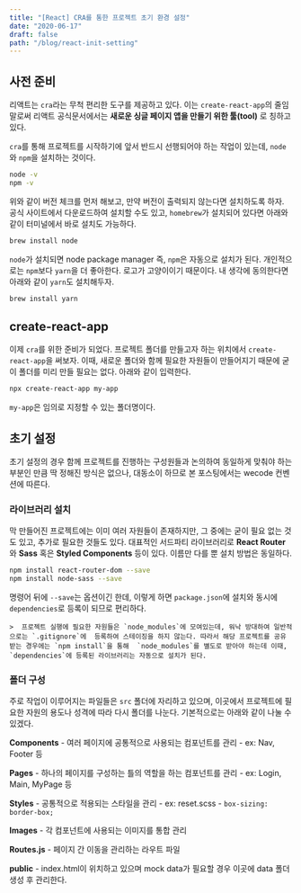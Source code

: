 ```yaml
---
title: "[React] CRA를 통한 프로젝트 초기 환경 설정"
date: "2020-06-17"
draft: false
path: "/blog/react-init-setting"
---
```


## 사전 준비
리액트는 `cra`라는 무척 편리한 도구를 제공하고 있다. 이는 `create-react-app`의 줄임말로써 리액트 공식문서에서는 **새로운 싱글 페이지 앱을 만들기 위한 툴(tool)** 로 칭하고 있다.

`cra`를 통해 프로젝트를 시작하기에 앞서 반드시 선행되어야 하는 작업이 있는데, `node`와 `npm`을 설치하는 것이다.

```bash
node -v
npm -v
```

위와 같이 버전 체크를 먼저 해보고, 만약 버전이 출력되지 않는다면 설치하도록 하자. 공식 사이트에서 다운로드하여 설치할 수도 있고, `homebrew`가 설치되어 있다면 아래와 같이 터미널에서 바로 설치도 가능하다.

```bash
brew install node
```

`node`가 설치되면 node package manager 즉, `npm`은 자동으로 설치가 된다. 개인적으로는 `npm`보다  `yarn`을 더 좋아한다. 로고가 고양이이기 때문이다. 내 생각에 동의한다면 아래와 같이 `yarn`도 설치해두자.

```bash
brew install yarn
```


## create-react-app
이제 `cra`를 위한 준비가 되었다. 프로젝트 폴더를 만들고자 하는 위치에서 `create-react-app`을 써보자. 이때, 새로운 폴더와 함께 필요한 자원들이 만들어지기 때문에 굳이 폴더를 미리 만들 필요는 없다. 아래와 같이 입력한다.

```bash
npx create-react-app my-app
```

`my-app`은 임의로 지정할 수 있는 폴더명이다.


## 초기 설정
초기 설정의 경우 함께 프로젝트를 진행하는 구성원들과 논의하여 동일하게 맞춰야 하는 부분인 만큼 딱 정해진 방식은 없으나, 대동소이 하므로 본 포스팅에서는 wecode 컨벤션에 따른다.

### 라이브러리 설치
막 만들어진 프로젝트에는 이미 여러 자원들이 존재하지만, 그 중에는 굳이 필요 없는 것도 있고, 추가로 필요한 것들도 있다. 대표적인 서드파티 라이브러리로 **React Router** 와 **Sass** 혹은 **Styled Components** 등이 있다. 이름만 다를 뿐 설치 방법은 동일하다.

```bash
npm install react-router-dom --save
npm install node-sass --save
```

명령어 뒤에 `--save`는 옵션이긴 한데, 이렇게 하면 `package.json`에 설치와 동시에 `dependencies`로 등록이 되므로 편리하다.

	>  프로젝트 실행에 필요한 자원들은 `node_modules`에 모여있는데, 워낙 방대하여 일반적으로는 `.gitignore`에  등록하여 스테이징을 하지 않는다. 따라서 해당 프로젝트를 공유 받는 경우에는 `npm install`을 통해 	`node_modules`를 별도로 받아야 하는데 이때, `dependencies`에 등록된 라이브러리는 자동으로 설치가 된다.

### 폴더 구성
주로 작업이 이루어지는 파일들은 `src` 폴더에 자리하고 있으며, 이곳에서 프로젝트에 필요한 자원의 용도나 성격에 따라 다시 폴더를 나눈다. 기본적으로는 아래와 같이 나눌 수 있겠다.

**Components**
	- 여러 페이지에 공통적으로 사용되는 컴포넌트를 관리
	- ex: Nav, Footer 등

**Pages**
	- 하나의 페이지를 구성하는 틀의 역할을 하는 컴포넌트를 관리
	- ex: Login, Main, MyPage 등

**Styles**
	- 공통적으로 적용되는 스타일을 관리
	- ex: reset.scss - `box-sizing: border-box;`

**Images**
	- 각 컴포넌트에 사용되는 이미지를 통합 관리

**Routes.js**
	- 페이지 간 이동을 관리하는 라우트 파일

**public**
	- index.html이 위치하고 있으며 mock data가 필요할 경우 이곳에 data 폴더 생성 후 관리한다.
